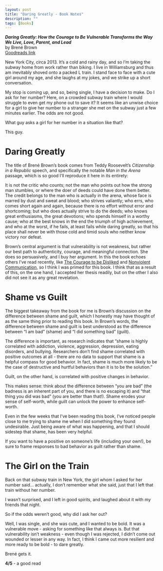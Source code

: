```yaml
---
layout: post
title: "Daring Greatly - Book Notes"
description: ""
tags: [Books]
---
```


***Daring Greatly: How the Courage to Be Vulnerable Transforms the Way We Live, Love, Parent, and Lead***<br/>
by Brené Brown<br/>
[Goodreads link](https://www.goodreads.com/book/show/13588356-daring-greatly)

New York City, circa 2013. It’s a cold and rainy day, and so I’m taking the subway home from work rather than biking. I live in Williamsburg and thus am inevitably shoved onto a packed L train. I stand face to face with a cute girl around my age, and she laughs at my jokes, and we strike up a short conversation.

My stop is coming up, and so, being single, I have a decision to make. Do I ask for her number? Here, on a crowded subway train where I would struggle to even get my phone out to save it? It seems like an unwise choice for a girl to give her number to a stranger she met on the subway just a few minutes earlier. The odds are not good.

What guy asks a girl for her number in a situation like that?

This guy.



# Daring Greatly

The title of Brené Brown’s book comes from Teddy Roosevelt’s *Citizenship in a Republic* speech, and specifically the notable *Man in the Arena* passage, which is so good I’ll reproduce it here in its entirety:

>
It is not the critic who counts; not the man who points out how the strong man stumbles, or where the doer of deeds could have done them better. The credit belongs to the man who is actually in the arena, whose face is marred by dust and sweat and blood; who strives valiantly; who errs, who comes short again and again, because there is no effort without error and shortcoming; but who does actually strive to do the deeds; who knows great enthusiasms, the great devotions; who spends himself in a worthy cause; who at the best knows in the end the triumph of high achievement, and who at the worst, if he fails, at least fails while daring greatly, so that his place shall never be with those cold and timid souls who neither know victory nor defeat.

<!--more-->

Brown’s central argument is that vulnerability is not weakness, but rather our best path to authenticity, courage, and meaningful connection. She does so persuasively, and I buy her argument. In this the book echoes others I’ve read recently, like
[The Courage to be Disliked](https://www.goodreads.com/book/show/43306206-the-courage-to-be-disliked) and
[Nonviolent Communication](https://en.wikipedia.org/wiki/Nonviolent_Communication),
so I think I was primed for this book. I think that as a result of this, on the one hand, I accepted her thesis readily, but on the other I also did not see it as any great revelation.



# Shame vs Guilt

The biggest takeaway from the book for me is Brown’s discussion on the difference between shame and guilt, which I honestly may have thought of as the same thing prior to reading this book. In Brown’s words, the difference between shame and guilt is best understood as the difference between “I am bad” (shame) and “I did something bad” (guilt).

The difference is important, as research indicates that “shame is highly correlated with addiction, violence, aggression, depression, eating disorders, and bullying. Researchers don’t find shame correlated with positive outcomes at all - there are no data to support that shame is a helpful compass for good behavior. In fact, shame is much more likely to be the case of destructive and hurtful behaviors than it is to be the solution.”

Guilt, on the other hand, is correlated with positive changes in behavior.

This makes sense: think about the difference between “you are bad” (the badness is an inherent part of you, and there is no escaping it) and “that thing you did was bad” (you are better than that!). Shame erodes your sense of self-worth, while guilt can unlock the power to enhance self-worth.

Even in the few weeks that I’ve been reading this book, I’ve noticed people close to me trying to shame me when I did something they found undesirable. Just being aware of what was happening, and that I should sidestep that shame, has been very helpful.

If you want to have a positive on someone’s life (including your own!), be sure to frame responses to bad behavior as guilt rather than shame.



# The Girl on the Train

Back on that subway train in New York, the girl whom I asked for her number said... actually, I don’t remember what she said, just that I left that train without her number.

I wasn’t surprised, and I left in good spirits, and laughed about it with my friends that night.

So if the odds weren’t good, why did I ask her out?

Well, I was single, and she was cute, and I wanted to be bold. It was a vulnerable move - asking for something like that always is. But that vulnerability isn’t weakness - even though I was rejected, I didn’t come out wounded or lesser in any way. In fact, I think I came out more resilient and more ready to be bold - to dare greatly.

Brené gets it.

**4/5** - a good read
